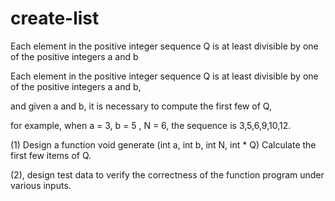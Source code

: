 # create-list
Each element in the positive integer sequence Q is at least divisible by one of the positive integers a and b

Each element in the positive integer sequence Q is at least divisible by one of the positive integers a and b,

and given a and b, it is necessary to compute the first few of Q,

for example, when a = 3, b = 5 , N = 6, the sequence is 3,5,6,9,10,12.

(1) Design a function void generate (int a, int b, int N, int * Q) Calculate the first few items of Q.

(2), design test data to verify the correctness of the function program under various inputs.
